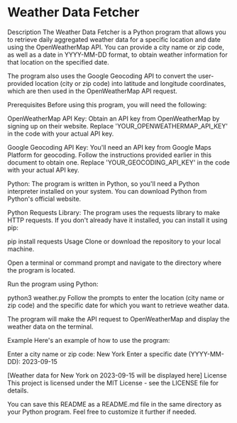 # Weather Data Fetcher
Description
The Weather Data Fetcher is a Python program that allows you to retrieve daily aggregated weather data for a specific location and date using the OpenWeatherMap API. You can provide a city name or zip code, as well as a date in YYYY-MM-DD format, to obtain weather information for that location on the specified date.

The program also uses the Google Geocoding API to convert the user-provided location (city or zip code) into latitude and longitude coordinates, which are then used in the OpenWeatherMap API request.

Prerequisites
Before using this program, you will need the following:

OpenWeatherMap API Key: Obtain an API key from OpenWeatherMap by signing up on their website. Replace 'YOUR_OPENWEATHERMAP_API_KEY' in the code with your actual API key.

Google Geocoding API Key: You'll need an API key from Google Maps Platform for geocoding. Follow the instructions provided earlier in this document to obtain one. Replace 'YOUR_GEOCODING_API_KEY' in the code with your actual API key.

Python: The program is written in Python, so you'll need a Python interpreter installed on your system. You can download Python from Python's official website.

Python Requests Library: The program uses the requests library to make HTTP requests. If you don't already have it installed, you can install it using pip:

pip install requests
Usage
Clone or download the repository to your local machine.

Open a terminal or command prompt and navigate to the directory where the program is located.

Run the program using Python:

python3 weather.py
Follow the prompts to enter the location (city name or zip code) and the specific date for which you want to retrieve weather data.

The program will make the API request to OpenWeatherMap and display the weather data on the terminal.

Example
Here's an example of how to use the program:

Enter a city name or zip code: New York
Enter a specific date (YYYY-MM-DD): 2023-09-15

[Weather data for New York on 2023-09-15 will be displayed here]
License
This project is licensed under the MIT License - see the LICENSE file for details.

You can save this README as a README.md file in the same directory as your Python program. Feel free to customize it further if needed.
